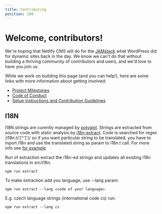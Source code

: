 ```yaml
---
title: Contributing
position: 100
---
```


# Welcome, contributors!

We're hoping that Netlify CMS will do for the [JAMstack](https://www.jamstack.org) what WordPress did for dynamic sites back in the day. We know we can't do that without building a thriving community of contributors and users, and we'd love to have you join us.

While we work on building this page (and you can help!), here are some links with more information about getting involved:

* [Project Milestones](https://github.com/netlify/netlify-cms/milestones)
* [Code of Conduct](https://github.com/netlify/netlify-cms/blob/master/CODE_OF_CONDUCT.md)
* [Setup instructions and Contribution Guidelines](https://github.com/netlify/netlify-cms/blob/master/CONTRIBUTING.md)

## I18N

I18N strings are curently managed by [polyglot](http://airbnb.io/polyglot.js/).
Strings are extracted from source code with static analysis by [i18n-extract](https://github.com/oliviertassinari/i18n-extract).
Code is searched for regex /i18n.t('[^']')/ so if you want particular string to be translated,
you have to inport i18n and use the translated string as param to i18n.t call.
For more info see [for example](../../../src/components/App/Header.js)

Run of extraction extract the i18n-ed strings and updates all existing i18n translations in src/i18n.

```
npm run extract
```

To make extraction add you language, use --lang param:

```
npm run extract --lang <code of your language>
```

E.g. czech language strings (international code cs) run:

```
npm run extract --lang cs
```
